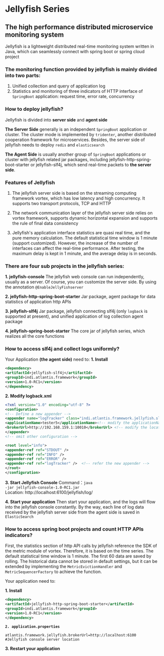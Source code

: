 # Jellyfish Series
## The high performance distributed microservice monitoring system

Jellyfish is a lightweight distributed real-time monitoring system written in Java, which can seamlessly connect with spring boot or spring cloud project

### The monitoring function provided by jellyfish is mainly divided into two parts:

1. Unified collection and query of application log
2. Statistics and monitoring of three indicators of HTTP interface of <code>SpringBoot</code> application: request time, error rate, concurrency

### How to deploy jellyfish?
Jellyfish is divided into **server side** and **agent side**

**The Server Side** generally is an independent <code>SpringBoot</code> application or cluster. The cluster mode is implemented by <code>tridenter</code>, another distributed cooperation framework for microservices. Besides, the server side of jellyfish needs to deploy <code>redis</code> and <code>elasticsearch</code>

**The Agent Side** is usually another group of <code>SpringBoot</code> applications or cluster with jellyfish related jar packages, including jellyfish-http-spring-boot-starter or jellyfish-slf4j, which send real-time packets to **the server side**.

### Features of Jellyfish

1. The jellyfish server side is based on the streaming computing framework vortex, which has low latency and high concurrency. It supports two transport protocols, TCP and HTTP

2. The network communication layer of the jellyfish server side relies on vortex framework, supports dynamic horizontal expansion and supports the rule of final data consistency

3. Jellyfish's application interface statistics are quasi real time, and the pure memory calculation. The default statistical time window is 1 minute (support customized). However, the increase of the number of interfaces can affect the real-time performance. After testing, the maximum delay is kept in 1 minute, and the average delay is in seconds.

### There are four sub projects in the jellyfish series:

**1. jellyfish-console**
The jellyfish web console can run independently, usually as a server. Of course, you can customize the server side. By using the annotation <code>@EnableJellyFishserver</code>

**2. jellyfish-http-spring-boot-starter**
Jar package, agent package for data statistics of application http APIs

**3. jellyfish-slf4j**
Jar package, jellyfish connecting slf4j (only <code>logback</code> is supported at present), and unified application of log collection agent package

**4.  jellyfish-spring-boot-starter** 
The core jar of jellyfish series, which realizes all the core functions

### How to access slf4j and collect logs uniformly?
Your Application **(the agent side)** need to: 
**1. Install**

``` xml
<dependency>
<artifactId>jellyfish-slf4j</artifactId>
<groupId>indi.atlantis.framework</groupId>
<version>1.0-RC1</version>
</dependency>
```

**2. Modify logback.xml**

``` xml
<?xml version="1.0" encoding="utf-8" ?>
<configuration>
<!-- Define a new appender -->
<appender name="logTracker" class="indi.atlantis.framework.jellyfish.slf4j.logback.HttpTransportClientAppender">
<applicationName>tester5</applicationName><!-- modify the applicationName -->
<brokerUrl>http://192.168.159.1:10010</brokerUrl> <!-- modify the location of Jellyfish server side -->
</appender>
<!-- omit other configuration -->

<root level="info">
<appender-ref ref="STDOUT" />
<appender-ref ref="INFO" />
<appender-ref ref="ERROR" />
<appender-ref ref="logTracker" />  <!-- refer the new appender -->
</root>
</configuration>
```

**3. Start Jellyfish Console**
Command：<code>java -jar jellyfish-console-1.0-RC1.jar</code>     
Location:  http://localhost:6100/jellyfish/log/

**4. Start your application**
Then start your application, and the logs will flow into the jellyfish console constantly. 
By the way, each line of log data received by the jellyfish server side from the agent side is saved in <code>ElasticSearch</code>



### How to access spring boot projects and count HTTP APIs indicators?
First, the statistics section of http API calls by jellyfish reference the SDK of the metric module of vortex. Therefore, it is based on the time series. The default statistical time window is 1 minute. The first 60 data are saved by rolling. The historical data cannot be stored in default settings, but it can be extended by implementing the <code>MetricEvictionHandler</code> and <code>MetricSequencerFactory</code> to achieve the function.

Your application need to: 

**1. Install**
``` xml
<dependency>
<artifactId>jellyfish-http-spring-boot-starter</artifactId>
<groupId>indi.atlantis.framework</groupId>
<version>1.0-RC1</version>
</dependency>
```

**<code>2. application.properties</code>**

``` properties
atlantis.framework.jellyfish.brokerUrl=http://localhost:6100  #Jellyfish console server location
```

**3.  Restart your application**
